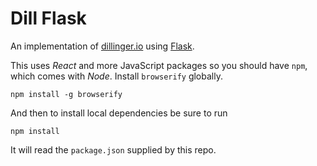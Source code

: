 # Dill Flask

An implementation of [dillinger.io](https://github.com/joemccann/dillinger) using [Flask](http://flask.pocoo.org/).

This uses *React* and more JavaScript packages so you should have `npm`, which comes with *Node*. Install `browserify` globally.

`npm install -g browserify`

And then to install local dependencies be sure to run

`npm install`

It will read the `package.json` supplied by this repo.
